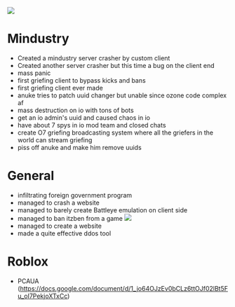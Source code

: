 ![](https://cdn.discordapp.com/attachments/796869250533818418/801986737856839680/unknown.png)

# Mindustry

- Created a mindustry server crasher by custom client
- Created another server crasher but this time a bug on the client end
- mass panic
- first griefing client to bypass kicks and bans
- first griefing client ever made
- anuke tries to patch uuid changer but unable since ozone code complex af
- mass destruction on io with tons of bots
- get an io admin's uuid and caused chaos in io
- have about 7 spys in io mod team and closed chats
- create O7 griefing broadcasting system where all the griefers in the world can stream griefing
- piss off anuke and make him remove uuids

# General

- infiltrating foreign government program
- managed to crash a website
- managed to barely create Battleye emulation on client side 
- managed to ban itzben from a game 
![](https://media.discordapp.net/attachments/713346278003572777/801373178445955102/unknown.png?width=475&height=68)
- managed to create a website
- made a quite effective ddos tool

# Roblox
- PCAUA (https://docs.google.com/document/d/1_jo64OJzEv0bCLz6ttOJf02lBt5Fu_oI7PekjoXTxCc)
